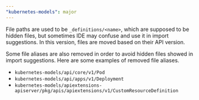 ```yaml
---
"kubernetes-models": major
---
```


File paths are used to be `_definitions/<name>`, which are supposed to be hidden files, but sometimes IDE may confuse and use it in import suggestions. In this version, files are moved based on their API version.

Some file aliases are also removed in order to avoid hidden files showed in import suggestions. Here are some examples of removed file aliases.

- `kubernetes-models/api/core/v1/Pod`
- `kubernetes-models/api/apps/v1/Deployment`
- `kubernetes-models/apiextensions-apiserver/pkg/apis/apiextensions/v1/CustomResourceDefinition`
